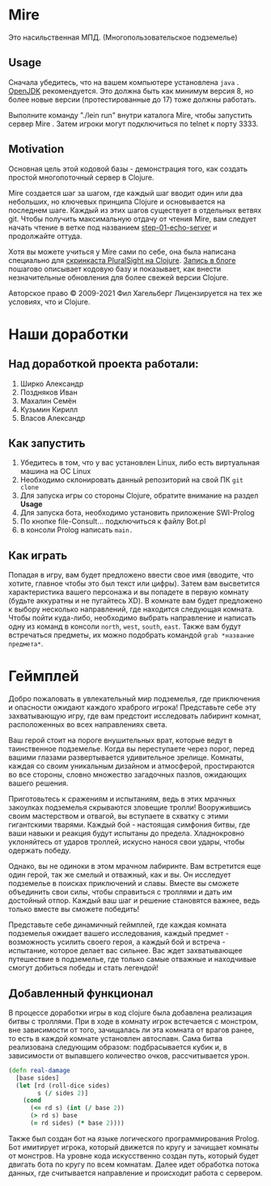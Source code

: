 # Mire

Это насильственная МПД. (Многопользовательское подземелье)

## Usage

Сначала убедитесь, что на вашем компьютере установлена `java`
. [OpenJDK](https://adoptopenjdk.net ) рекомендуется. Это должна
быть как минимум версия 8, но более новые версии (протестированные до 17) тоже должны работать.

Выполните команду "./lein run" внутри каталога Mire, чтобы запустить сервер Mire
. Затем игроки могут подключиться по telnet к порту 3333.

## Motivation

Основная цель этой кодовой базы - демонстрация того, как
создать простой многопоточный сервер в Clojure.

Mire создается шаг за шагом, где каждый шаг вводит один или два
небольших, но ключевых принципа Clojure и основывается на последнем шаге.
Каждый из этих шагов существует в отдельных ветвях git. Чтобы получить максимальную отдачу от
чтения Mire, вам следует начать чтение в ветке под названием
[step-01-echo-server](http://github.com/technomancy/mire/tree/01-echo-server )
и продолжайте оттуда.

Хотя вы можете учиться у Mire сами по себе, она была написана
специально для [скринкаста PluralSight на
Clojure](https://www.pluralsight.com/courses/functional-programming-clojure ).
[Запись в блоге](https://technomancy.us/136 ) пошагово описывает кодовую
базу и показывает, как внести незначительные обновления для более свежей версии Clojure.

Авторское право © 2009-2021 Фил Хагельберг
Лицензируется на тех же условиях, что и Clojure.

# Наши доработки

## Над доработкой проекта работали:

1. Ширко Александр
2. Поздняков Иван
3. Махалин Семён
4. Кузьмин Кирилл
5. Власов Александр

## Как запустить

1. Убедитесь в том, что у вас установлен Linux, либо есть виртуальная машина на ОС Linux
2. Необходимо склонировать данный репозиторий на свой ПК `git clone`
3. Для запуска игры со стороны Clojure, обратите внимание на раздел **Usage**
4. Для запуска бота, необходимо установить приложение SWI-Prolog
5. По кнопке file-Consult... подключиться к файлу Bot.pl
6. в консоли Prolog написать `main.`

## Как играть 

Попадая в игру, вам будет предложено ввести свое имя (вводите, что хотите, главное чтобы это был текст или цифры). Затем вам высветится характеристика вашего персонажа и вы попадете в первую комнату (будьте аккуратны и не пугайтесь XD). В комнате вам будет предложено к выбору несколько направлений, где находится следующая комната. Чтобы пойти куда-либо, необходимо выбрать направление и написать одну из команд в консоли `north`, `west`, `south`, `east`. Также вам будут встречаться предметы, их можно подобрать командой `grab *название предмета*`.

# Геймплей

Добро пожаловать в увлекательный мир подземелья, где приключения и опасности ожидают каждого храброго игрока! Представьте себе эту захватывающую игру, где вам предстоит исследовать лабиринт комнат, расположенных во всех направлениях света.

Ваш герой стоит на пороге внушительных врат, которые ведут в таинственное подземелье. Когда вы переступаете через порог, перед вашими глазами развертывается удивительное зрелище. Комнаты, каждая со своим уникальным дизайном и атмосферой, простираются во все стороны, словно множество загадочных пазлов, ожидающих вашего решения.

Приготовьтесь к сражениям и испытаниям, ведь в этих мрачных закоулках подземелья скрываются зловещие тролли! Вооружившись своим мастерством и отвагой, вы вступаете в схватку с этими гигантскими тварями. Каждый бой - настоящая симфония битвы, где ваши навыки и реакция будут испытаны до предела. Хладнокровно уклоняйтесь от ударов троллей, искусно нанося свои удары, чтобы одержать победу.

Однако, вы не одиноки в этом мрачном лабиринте. Вам встретится еще один герой, так же смелый и отважный, как и вы. Он исследует подземелье в поисках приключений и славы. Вместе вы сможете объединить свои силы, чтобы справиться с троллями и дать им достойный отпор. Каждый ваш шаг и решение становятся важнее, ведь только вместе вы сможете победить!

Представьте себе динамичный геймплей, где каждая комната подземелья ожидает вашего исследования, каждый предмет - возможность усилить своего героя, а каждый бой и встреча - испытание, которое делает вас сильнее. Вас ждет захватывающее путешествие в подземелье, где только самые отважные и находчивые смогут добиться победы и стать легендой!

## Добавленный функционал

В процессе доработки игры в код clojure была добавлена реализация битвы с троллями. При в ходе в комнату игрок встечается с монстром, вне зависимости от того, зачищалась ли эта комната от врагов ранее, то есть в каждой комнате установлен автоспавн. Сама битва реализована следующим образом: подбрасывается кубик и, в зависимости от выпавшего количество очков, рассчитывается урон.
```Clojure
(defn real-damage
  [base sides]
  (let [rd (roll-dice sides)
        s (/ sides 2)]
    (cond
      (<= rd s) (int (/ base 2))
      (> rd s) base
      (= rd sides) (* base 2))))
```

Также был создан бот на языке логического программирования Prolog. Бот имитирует игрока, который движется по кругу и зачищает комнаты от монстров. На уровне кода искусственно создан путь, который будет двигать бота по кругу по всем комнатам. Далее идет обработка потока данных, где считывается направление и происходит работа с сервером. 
